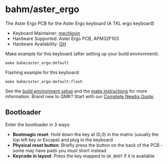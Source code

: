 # bahm/aster_ergo

The Aster Ergo PCB for the Aster Ergo keyboard (A TKL ergo keyboarđ)

* Keyboard Maintainer: [mechlovin](https://github.com/mechlovin)
* Hardware Supported: Aster Ergo PCB, APM32F103
* Hardware Availability: [GH](https://geekhack.org/index.php?topic=116962.0)

Make example for this keyboard (after setting up your build environment):

    make bahm/aster_ergo:default

Flashing example for this keyboard:

    make bahm/aster_ergo:default:flash

See the [build environment setup](https://docs.qmk.fm/#/getting_started_build_tools) and the [make instructions](https://docs.qmk.fm/#/getting_started_make_guide) for more information. Brand new to QMK? Start with our [Complete Newbs Guide](https://docs.qmk.fm/#/newbs).

## Bootloader

Enter the bootloader in 3 ways:

* **Bootmagic reset**: Hold down the key at (0,0) in the matrix (usually the top left key or Escape) and plug in the keyboard
* **Physical reset button**: Briefly press the button on the back of the PCB - some may have pads you must short instead
* **Keycode in layout**: Press the key mapped to `QK_BOOT` if it is available
